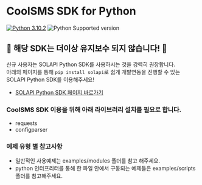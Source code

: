 # CoolSMS SDK for Python

[![Python 3.10.2](https://img.shields.io/badge/python-3.10.2-blue.svg)](https://www.python.org/downloads/release/python-3102/)
![Python Supported version](https://img.shields.io/badge/python-%3E%3D3.7-orange)

## 🛑 해당 SDK는 더이상 유지보수 되지 않습니다! 🛑
신규 사용자는 SOLAPI Python SDK를 사용하시는 것을 강력히 권장합니다.  
아래의 페이지를 통해 `pip install solapi`로 쉽게 개발연동을 진행할 수 있는 SOLAPI Python SDK를 이용해주세요!

* [SOLAPI Python SDK 페이지 바로가기](https://github.com/solapi/solapi-python)

### CoolSMS SDK 이용을 위해 아래 라이브러리 설치를 필요로 합니다.

- requests
- configparser

### 예제 유형 별 참고사항

- 일반적인 사용예제는 examples/modules 폴더를 참고 해주세요.
- python 인터프리터를 통해 한 파일 안에서 구동되는 예제들은 examples/scripts 폴더를 참고해주세요.
